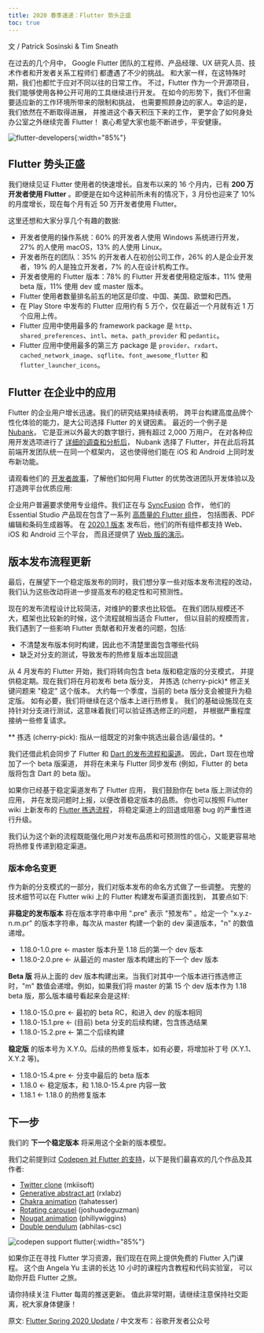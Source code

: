 ```yaml
---
title: 2020 春季速递：Flutter 势头正盛
toc: true
---
```


文 / Patrick Sosinski & Tim Sneath

在过去的几个月中，
Google Flutter 团队的工程师、产品经理、UX 研究人员、技术作者和开发者关系工程师们
都遭遇了不少的挑战。
和大家一样，在这特殊时期，我们也都忙于应对不同以往的日常工作。
不过，Flutter 作为一个开源项目，我们能够使用各种公开可用的工具继续进行开发。
在如今的形势下，我们不但需要适应新的工作环境所带来的限制和挑战，
也需要照顾身边的家人。幸运的是，我们依然在不断取得进展，
并推进这个春天积压下来的工作，
更学会了如何身处办公室之外继续完善 Flutter！
衷心希望大家也能不断进步，平安健康。

![flutter-developers](https://files.flutter-io.cn/posts/flutter-cn/2020/flutter-spring-2020-update/flutter-developers.png){:width="85%"}

## Flutter 势头正盛

我们继续见证 Flutter 使用者的快速增长。自发布以来的 16 个月内，已有 **200 万开发者使用 Flutter** 。即便是在如今这种前所未有的情况下，3 月份也迎来了 10% 的月度增长，现在每个月有近 50 万开发者使用 Flutter。

这里还想和大家分享几个有趣的数据:

* 开发者使用的操作系统：60% 的开发者人使用 Windows 系统进行开发，27% 的人使用 macOS，13% 的人使用 Linux。
* 开发者所在的团队：35% 的开发者人在初创公司工作，26% 的人是企业开发者，19% 的人是独立开发者，7% 的人在设计机构工作。
* 开发者使用的 Flutter 版本：78% 的 Flutter 开发者使用稳定版本，11% 使用 beta 版，11% 使用 dev 或 master 版本。
* Flutter 使用者数量排名前五的地区是印度、中国、美国、欧盟和巴西。
* 在 Play Store 中发布的 Flutter 应用约有 5 万个，仅在最近一个月就有近 1 万个应用上传。
* Flutter 应用中使用最多的 framework package 是 `http`、`shared_preferences`、`intl`、`meta`、`path_provider` 和 `pedantic`。
* Flutter 应用中使用最多的第三方 package 是 `provider`、`rxdart`、`cached_network_image`、`sqflite`、`font_awesome_flutter` 和 `flutter_launcher_icons`。

## Flutter 在企业中的应用

Flutter 的企业用户增长迅速。我们的研究结果持续表明，
跨平台构建高度品牌个性化体验的能力，是大公司选择 Flutter 的关键因素。
最近的一个例子是 [Nubank](https://nubank.com.br/en/)，
它是亚洲以外最大的数字银行，拥有超过 2,000 万用户。
在对各种应用开发选项进行了 
[详细的调查和分析后](https://cdn.nubank.com.br/mobile/taskforce/nubank-mobile-architecture-task-force-mission-report.pdf)，
Nubank 选择了 Flutter，并在此后将其前端开发团队统一在同一个框架内，
这也使得他们能在 iOS 和 Android 上同时发布新功能。

请观看他们的 [开发者故事]({{site.bili.video}}/BV1zi4y1t77J/)，了解他们如何用 Flutter 的优势改进团队开发体验以及打造跨平台优质应用:

企业用户普遍要求使用专业组件。我们正在与 [SyncFusion](https://www.syncfusion.com/) 合作，
他们的 Essential Studio 产品现在包含了一系列
[高质量的 Flutter 组件](https://www.syncfusion.com/flutter-widgets)，
包括图表、PDF 编辑和条码生成器等。
在 [2020.1 版本](https://www.businesswire.com/news/home/20200421005174/en/Syncfusion-Introduces-New-Flutter-Widgets-Web-Compatibility)
发布后，他们的所有组件都支持 Web、iOS 和 Android 三个平台，
而且还提供了 [Web 版的演示](https://flutter.syncfusion.com/#/)。

## 版本发布流程更新

最后，在展望下一个稳定版发布的同时，我们想分享一些对版本发布流程的改动，
我们认为这些改动将进一步提高发布的稳定性和可预测性。

现在的发布流程设计比较简洁，对维护的要求也比较低。
在我们团队规模还不大，框架也比较新的时候，这个流程就相当适合 Flutter，
但以目前的规模而言，我们遇到了一些影响 Flutter 贡献者和开发者的问题，包括:

* 不清楚发布版本何时构建，因此也不清楚里面包含哪些代码
* 缺乏对分支的测试，导致发布的热修复版本出现回退

从 4 月发布的 Flutter 开始，我们将转向包含 beta 版和稳定版的分支模式，
并提供稳定期。现在我们将在月初发布 beta 版分支，
并拣选 (cherry-pick)* 修正关键问题来 "稳定" 这个版本。
大约每一个季度，当前的 beta 版分支会被提升为稳定版。
如有必要，我们将继续在这个版本上进行热修复。
我们的基础设施现在支持针对分支进行测试，这意味着我们可以验证拣选修正的问题，
并根据严重程度接纳一些修复请求。

** 拣选 (cherry-pick): 指从一组既定的对象中挑选出最合适/最佳的。*

我们还借此机会同步了 Flutter 和 [Dart 的发布流程和渠道](https://dart.cn/get-dart#about-release-channels-and-version-strings)。
因此，Dart 现在也增加了一个 beta 版渠道，
并将在未来与 Flutter 同步发布 
(例如，Flutter 的 beta 版将包含 Dart 的 beta 版)。

如果你已经基于稳定渠道发布了 Flutter 应用，
我们鼓励你在 beta 版上测试你的应用，
并在发现问题时上报，以便改善稳定版本的品质。
你也可以按照 Flutter wiki 上新发布的 [Flutter 拣选流程](https://github.com/flutter/flutter/wiki/Flutter-Cherrypick-Process)，
将稳定渠道上的回退或阻塞 bug 的严重性进行升级。

我们认为这个新的流程既能强化用户对发布品质和可预测性的信心，又能更容易地将热修复传递到稳定渠道。

### 版本命名变更

作为新的分支模式的一部分，我们对版本发布的命名方式做了一些调整。
完整的技术细节可以在 Flutter wiki 上的 Flutter 构建发布渠道页面找到，
其要点如下:

**非稳定的发布版本** 将在版本字符串中用 ".pre" 表示 "预发布" 。给定一个 "x.y.z-n.m.pr" 的版本字符串，每次从 master 构建一个新的 dev 渠道版本，"n" 的数值递增。

* 1.18.0-1.0.pre <- master 版本升至 1.18 后的第一个 dev 版本
* 1.18.0-2.0.pre <- 从最近的 master 版本构建出的下一个 dev 版本

**Beta 版** 将从上面的 dev 版本构建出来。当我们对其中一个版本进行拣选修正时，"m" 数值会递增。例如，如果我们将 master 的第 15 个 dev 版本作为 1.18 beta 版，那么版本编号看起来会是这样:

* 1.18.0-15.0.pre <- 最初的 beta RC，和进入 dev 的版本相同
* 1.18.0-15.1.pre <- (目前) beta 分支的后续构建，包含拣选结果
* 1.18.0-15.2.pre <- 第二个后续构建

**稳定版** 的版本号为 X.Y.0。后续的热修复版本，如有必要，将增加补丁号 (X.Y.1、X.Y.2 等)。

* 1.18.0-15.4.pre <- 分支中最后的 beta 版本
* 1.18.0 <- 稳定版本，和 1.18.0-15.4.pre 内容一致
* 1.18.1 <- 1.18.0 的热修复版本

## 下一步

我们的 **下一个稳定版本** 将采用这个全新的版本模型。

我们之前提到过 [Codepen 对 Flutter 的支持](https://flutter.cn/posts/announcing-codepen-support-for-flutter)，以下是我们最喜欢的几个作品及其作者:

* [Twitter clone](https://codepen.io/mkiisoft/pen/KKdgdad) (mkiisoft)
* [Generative abstract art](https://codepen.io/rx-labz/pen/WNQoNem) (rxlabz)
* [Chakra animation](https://codepen.io/tahatesser/pen/GRpqbRY) (tahatesser)
* [Rotating carousel](https://codepen.io/joshuadeguzman/pen/jObrzJB) (joshuadeguzman)
* [Nougat animation](https://codepen.io/phillywiggins/pen/gOaPNPY) (phillywiggins)
* [Double pendulum](https://codepen.io/abhilas-csc/pen/qBOZKPj) (abhilas-csc)
 
![codepen support flutter](https://files.flutter-io.cn/posts/flutter-cn/2020/flutter-spring-2020-update/codepen-plus-flutter.png){:width="85%"}

如果你正在寻找 Flutter 学习资源，我们现在在网上提供免费的 Flutter 入门课程。
这个由 Angela Yu 主讲的长达 10 小时的课程内含教程和代码实验室，
可以助你开启 Flutter 之旅。

请你持续关注 Flutter 每周的推送更新。
值此非常时期，请继续注意保持社交距离，祝大家身体健康！

原文: [Flutter Spring 2020 Update](https://medium.com/flutter/flutter-spring-2020-update-f723d898d7af) /
中文发布：谷歌开发者公众号